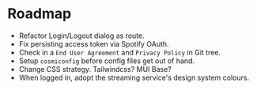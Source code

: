 # Roadmap

- Refactor Login/Logout dialog as route.
- Fix persisting access token via Spotify OAuth.
- Check in a `End User Agreement` and `Privacy Policy` in Git tree.
- Setup `cosmiconfig` before config files get out of hand.
- Change CSS strategy. Tailwindcss? MUI Base?
- When logged in, adopt the streaming service's design system colours.
